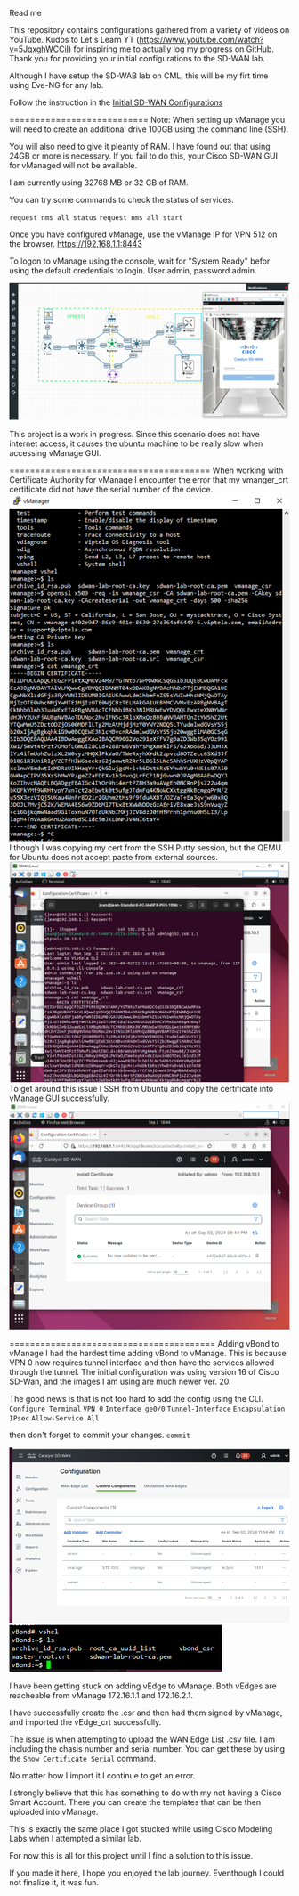 Read me

This repository contains configurations gathered from a variety of videos on YouTube. Kudos to Let's Learn YT (https://www.youtube.com/watch?v=5JqxghWCCiI) for inspiring me to actually log my progress on GitHub. Thank you for providing your initial configurations to the SD-WAN lab. 

Although I have setup the SD-WAB lab on CML, this will be my firt time using Eve-NG for any lab. 

Follow the instruction in the [Initial SD-WAN Configurations](<Initial SD-WAN Configurations>)

===========================
Note:
When setting up vManage you will need to create an additional drive 100GB using the command line (SSH). 

You will also need to give it pleanty of RAM. I have found out that using 24GB or more is necessary. If you fail to do this, your Cisco SD-WAN GUI for vManaged will not be available. 

I am currently using 32768 MB or 32 GB of RAM.

You can try some commands to check the status of services. 

`request nms all status`
`request nms all start`

Once you have configured vManage, use the vManage IP for VPN 512 on the browser. https://192.168.1.1:8443

To logon to vManage using the console, wait for "System Ready" befor using the default credentials to login. User admin, password admin.

![VManage Login on Ubuntu](vManage-Login.PNG)

This project is a work in progress. Since this scenario does not have internet access, it causes the ubuntu machine to be really slow when accessing vManage GUI. 



=======================================
When working with Certificate Authority for vManage I encounter the error that my vmanger_crt certificate did not have the serial number of the device. ![Putty from Eve-NG](Putty.PNG)I though I was copying my cert from the SSH Putty session, but the QEMU for Ubuntu does not accept paste from external sources. ![SSH from Ubuntu](<Ubuntu _SSH.PNG>)To get around this issue I SSH from Ubuntu and copy the certificate into vManage GUI successfully. ![Successful cert import into vManage GUI](vManageCeret.PNG)



========================================
Adding vBond to vManage
I had the hardest time adding vBond to vManage. This is because VPN 0 now requires tunnel interface and then have the services allowed through the tunnel. The initial configuration was using version 16 of Cisco SD-Wan, and the images I am using are much newer ver. 20. 

The good news is that is not too hard to add the config using the CLI. 
`Configure Terminal`
`VPN 0`
`Interface ge0/0`
`Tunnel-Interface`
`Encapsulation IPsec`
`Allow-Service All`

then don't forget to commit your changes. 
`commit`

![vBond finally added](<vbond cert.PNG>)
![CSR](vbond_csr.PNG)

I have been getting stuck on adding vEdge to vManage. Both vEdges are reacheable from vManage 172.16.1.1 and 172.16.2.1. 

I have successfully create the .csr and then had them signed by vManage, and imported the vEdge_crt successfully. 

The issue is when attempting to upload the WAN Edge List .csv file. I am including the chasis number and serial number. You can get these by using the `Show Certificate Serial` command. 

No matter how I import it I continue to get an error. 

I strongly believe that this has something to do with my not having a Cisco Smart Account. There you can create the templates that can be then uploaded into vManage. 

This is exactly the same place I got stucked while using Cisco Modeling Labs when I attempted a similar lab. 

For now this is all for this project until I find a solution to this issue. 

If you made it here, I hope you enjoyed the lab journey. Eventhough I could not finalize it, it was fun. 
